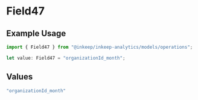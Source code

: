# Field47

## Example Usage

```typescript
import { Field47 } from "@inkeep/inkeep-analytics/models/operations";

let value: Field47 = "organizationId_month";
```

## Values

```typescript
"organizationId_month"
```